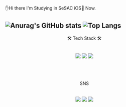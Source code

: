 

✋Hi there
I'm Studying in SeSAC iOS🍎 Now.

![Anurag's GitHub stats](https://github-readme-stats.vercel.app/api?username=Yoon-hub&show_icons=true&theme=default)
![Top Langs](https://github-readme-stats.vercel.app/api/top-langs/?username=Yoon-hub&layout=compact)
--------
<div align="center">
🛠 Tech Stack 🛠  
<br></br><br>
<div align="center">
<img src="https://img.shields.io/badge/Swift-F05138?style=flat-square&logo=Swift&logoColor=white"/></a> <img src="https://img.shields.io/badge/Xocde-147EFB?style=flat-square&logo=Xcode&logoColor=white"/></a> <img src="https://img.shields.io/badge/Github-181717?style=flat-square&logo=Github&logoColor=white"/></a>   
<br></br><br></br><br>
<div align="center">
SNS     
<br></br><br>
<div align="center">
<a href="https://1000one.tistory.com/"  target="_blank"><img src="https://img.shields.io/badge/Blog-FF4785?style=flat-square&logo=Storyblok&logoColor=white"/></a> <a href="https://keen-name-701.notion.site/02a0d5a4c1af4e0fac4c5577d2c48860"  target="_blank"><img src="https://img.shields.io/badge/AboutMe-000000?style=flat-square&logo=Notion&logoColor=white"/></a> <a href="https://keen-name-701.notion.site/02a0d5a4c1af4e0fac4c5577d2c48860"  target="_blank"><img src="https://img.shields.io/badge/kong4170@naver.com-4285F4?style=flat-square&logo=Gmail&logoColor=white"/></a>

